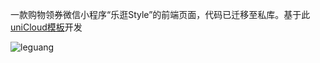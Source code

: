 
一款购物领券微信小程序“乐逛Style”的前端页面，代码已迁移至私库。基于此[uniCloud模板](https://ext.dcloud.net.cn/plugin?id=267)开发

![leguang](https://user-images.githubusercontent.com/14067824/161179449-cdf4c094-f7e6-46b3-86c2-7784ca4ed783.jpeg)
